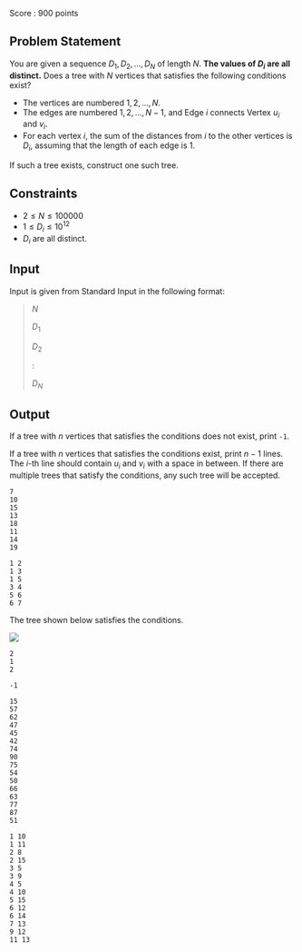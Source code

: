Score : $900$ points

## Problem Statement

You are given a sequence $D_1, D_2, ..., D_N$ of length $N$.
**The values of $D_i$ are all distinct.**
Does a tree with $N$ vertices that satisfies the following conditions exist?

- The vertices are numbered $1,2,..., N$.
- The edges are numbered $1,2,..., N-1$, and Edge $i$ connects Vertex $u_i$ and $v_i$.
- For each vertex $i$, the sum of the distances from $i$ to the other vertices is $D_i$, assuming that the length of each edge is $1$.

If such a tree exists, construct one such tree.

## Constraints

- $2 \leq N \leq 100000$
- $1 \leq D_i \leq 10^{12}$
- $D_i$ are all distinct.

## Input

Input is given from Standard Input in the following format:

> $N$
> 
> $D_1$
> 
> $D_2$
> 
> $:$
> 
> $D_N$

## Output

If a tree with $n$ vertices that satisfies the conditions does not exist, print `-1`.

If a tree with $n$ vertices that satisfies the conditions exist, print $n-1$ lines.
The $i$-th line should contain $u_i$ and $v_i$ with a space in between.
If there are multiple trees that satisfy the conditions, any such tree will be accepted.

```input1
7
10
15
13
18
11
14
19
```

```output1
1 2
1 3
1 5
3 4
5 6
6 7
```

The tree shown below satisfies the conditions.

![](https://img.atcoder.jp/arc103/92920696862ead4cacf3755c3c8135e0.png)

```input2
2
1
2
```

```output2
-1
```

```input3
15
57
62
47
45
42
74
90
75
54
50
66
63
77
87
51
```

```output3
1 10
1 11
2 8
2 15
3 5
3 9
4 5
4 10
5 15
6 12
6 14
7 13
9 12
11 13
```